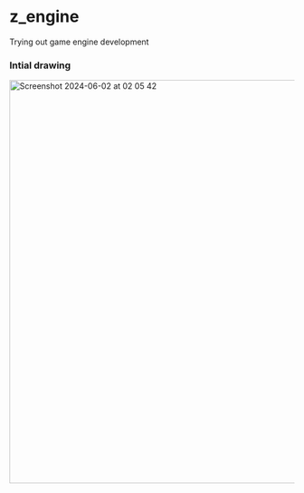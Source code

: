 # z_engine
Trying out game engine development
### Intial drawing
<img width="712" alt="Screenshot 2024-06-02 at 02 05 42" src="https://github.com/tommasobruno/z_engine/assets/127700628/310e83be-9b27-4179-99de-b343a0356fa8">
